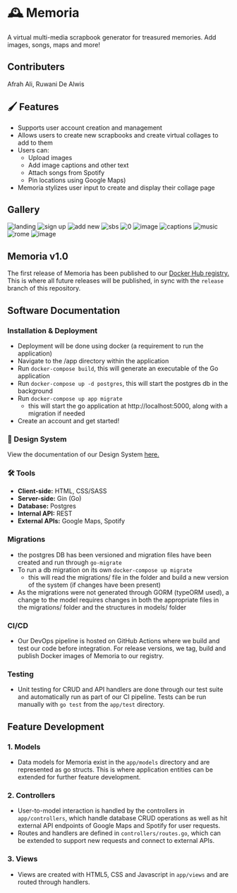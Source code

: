 # 🕰️ Memoria

A virtual multi-media scrapbook generator for treasured memories. Add images, songs, maps and more!

## Contributers 
Afrah Ali, Ruwani De Alwis 

## 🖌️ Features
- Supports user account creation and management
- Allows users to create new scrapbooks and create virtual collages to add to them
- Users can:
  - Upload images
  - Add image captions and other text
  - Attach songs from Spotify
  - Pin locations using Google Maps)
- Memoria stylizes user input to create and display their collage page

## Gallery
![landing](https://user-images.githubusercontent.com/43392705/161670225-44433895-578a-499d-949e-d3c96a8f0e82.PNG)
![sign up](https://user-images.githubusercontent.com/43392705/161670251-a80adde8-2ea6-4f70-a06a-234fb845c1b8.PNG)
![add new](https://user-images.githubusercontent.com/43392705/161670282-beb5b25d-c01b-4df0-a8a4-29dc87b20225.PNG)
![sbs](https://user-images.githubusercontent.com/43392705/161670297-3dd39cc3-f530-4c5d-837e-5918b4fa574d.PNG)
![0](https://user-images.githubusercontent.com/43392705/161670313-f13da2a5-91ec-4109-934c-9102e891d010.PNG)
![image](https://user-images.githubusercontent.com/43392705/161670535-25bc73fe-c856-4f4e-86a0-b414f5bcaa44.png)
![captions](https://user-images.githubusercontent.com/43392705/161670333-302b68ea-f9f8-435d-9a13-899c16444999.PNG)
![music](https://user-images.githubusercontent.com/43392705/161670397-b079709d-4d32-4917-8c95-f2308f6ac57d.PNG)
![rome](https://user-images.githubusercontent.com/43392705/161670467-3b28b044-0417-4168-bf29-81a036f6ec34.PNG)
![image](https://user-images.githubusercontent.com/43392705/161670605-d466dbcb-9459-41a0-bc7f-9301b2d77d70.png)


## Memoria v1.0
The first release of Memoria has been published to our [Docker Hub registry.](https://hub.docker.com/r/afrah412000/memoria/tags) This is where all future releases will be published, in sync with the `release` branch of this repository.

## Software Documentation
### Installation & Deployment

- Deployment will be done using docker (a requirement to run the application)
- Navigate to the /app directory within the application
- Run `docker-compose build`, this will generate an executable of the Go application
- Run  `docker-compose up -d postgres`, this will start the postgres db in the background
- Run `docker-compose up app migrate`
   - this will start the go application at http://localhost:5000, along with a migration if needed
- Create an account and get started!

### 🎨 Design System
View the documentation of our Design System [here.](https://github.com/professor-forward/memoria/blob/f/deliverable-2/designSystem/README.md) 

### 🛠 Tools
- **Client-side:** HTML, CSS/SASS
- **Server-side:** Gin (Go)
- **Database:** Postgres
- **Internal API:** REST
- **External APIs:** Google Maps, Spotify

### Migrations

- the postgres DB has been versioned and migration files have been created and run through `go-migrate`
- To run a db migration on its own `docker-compose up migrate`
   - this will read the migrations/ file in the folder and build a new version of the system (if changes have been present)
- As the migrations were not generated through GORM (typeORM used), a change to the model requires changes in both the appropriate files in the migrations/ folder and the structures in models/ folder

### CI/CD
- Our DevOps pipeline is hosted on GitHub Actions where we build and test our code before integration. For release versions, we tag, build and publish Docker images of Memoria to our registry.

### Testing
- Unit testing for CRUD and API handlers are done through our test suite and automatically run as part of our CI pipeline. Tests can be run manually with `go test` from the `app/test` directory.

## Feature Development
### 1. Models
- Data models for Memoria exist in the `app/models` directory and are represented as go structs. This is where application entities can be extended for further feature development. 

### 2. Controllers
- User-to-model interaction is handled by the controllers in `app/controllers`, which handle database CRUD operations as well as hit external API endpoints of Google Maps and Spotify for user requests. 
- Routes and handlers are defined in `controllers/routes.go`, which can be extended to support new requests and connect to external APIs. 

### 3. Views
- Views are created with HTML5, CSS and Javascript in `app/views` and are routed through handlers. 

